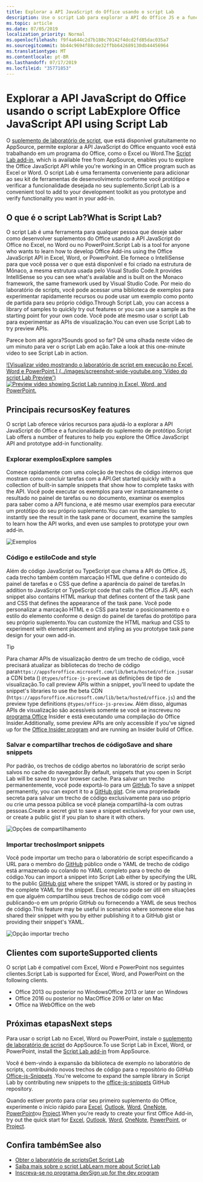 ```yaml
---
title: Explorar a API JavaScript do Office usando o script Lab
description: Use o script Lab para explorar a API do Office JS e a funcionalidade de protótipo.
ms.topic: article
ms.date: 07/05/2019
localization_priority: Normal
ms.openlocfilehash: f9f4a644c2d7b188c70142f4dcd2fd85dac035a7
ms.sourcegitcommit: bb44c9694f88cde32ffbb642689130db44456964
ms.translationtype: MT
ms.contentlocale: pt-BR
ms.lasthandoff: 07/17/2019
ms.locfileid: "35771853"
---
```

# <a name="explore-office-javascript-api-using-script-lab"></a><span data-ttu-id="021a3-103">Explorar a API JavaScript do Office usando o script Lab</span><span class="sxs-lookup"><span data-stu-id="021a3-103">Explore Office JavaScript API using Script Lab</span></span>

<span data-ttu-id="021a3-104">O [suplemento de laboratório de script](https://appsource.microsoft.com/product/office/WA104380862), que está disponível gratuitamente no AppSource, permite explorar a API JavaScript do Office enquanto você está trabalhando em um programa do Office, como o Excel ou Word.</span><span class="sxs-lookup"><span data-stu-id="021a3-104">The [Script Lab add-in](https://appsource.microsoft.com/product/office/WA104380862), which is available free from AppSource, enables you to explore the Office JavaScript API while you're working in an Office program such as Excel or Word.</span></span> <span data-ttu-id="021a3-105">O script Lab é uma ferramenta conveniente para adicionar ao seu kit de ferramentas de desenvolvimento conforme você protótipo e verificar a funcionalidade desejada no seu suplemento.</span><span class="sxs-lookup"><span data-stu-id="021a3-105">Script Lab is a convenient tool to add to your development toolkit as you prototype and verify functionality you want in your add-in.</span></span>

## <a name="what-is-script-lab"></a><span data-ttu-id="021a3-106">O que é o script Lab?</span><span class="sxs-lookup"><span data-stu-id="021a3-106">What is Script Lab?</span></span>

<span data-ttu-id="021a3-107">O script Lab é uma ferramenta para qualquer pessoa que deseje saber como desenvolver suplementos do Office usando a API JavaScript do Office no Excel, no Word ou no PowerPoint.</span><span class="sxs-lookup"><span data-stu-id="021a3-107">Script Lab is a tool for anyone who wants to learn how to develop Office Add-ins using the Office JavaScript API in Excel, Word, or PowerPoint.</span></span> <span data-ttu-id="021a3-108">Ele fornece o IntelliSense para que você possa ver o que está disponível e foi criado na estrutura de Mônaco, a mesma estrutura usada pelo Visual Studio Code.</span><span class="sxs-lookup"><span data-stu-id="021a3-108">It provides IntelliSense so you can see what's available and is built on the Monaco framework, the same framework used by Visual Studio Code.</span></span> <span data-ttu-id="021a3-109">Por meio do laboratório de scripts, você pode acessar uma biblioteca de exemplos para experimentar rapidamente recursos ou pode usar um exemplo como ponto de partida para seu próprio código.</span><span class="sxs-lookup"><span data-stu-id="021a3-109">Through Script Lab, you can access a library of samples to quickly try out features or you can use a sample as the starting point for your own code.</span></span> <span data-ttu-id="021a3-110">Você pode até mesmo usar o script Lab para experimentar as APIs de visualização.</span><span class="sxs-lookup"><span data-stu-id="021a3-110">You can even use Script Lab to try preview APIs.</span></span>

<span data-ttu-id="021a3-111">Parece bom até agora?</span><span class="sxs-lookup"><span data-stu-id="021a3-111">Sounds good so far?</span></span> <span data-ttu-id="021a3-112">Dê uma olhada neste vídeo de um minuto para ver o script Lab em ação.</span><span class="sxs-lookup"><span data-stu-id="021a3-112">Take a look at this one-minute video to see Script Lab in action.</span></span>

<span data-ttu-id="021a3-113">[![Visualizar vídeo mostrando o laboratório de script em execução no Excel, Word e PowerPoint.] (../images/screenshot-wide-youtube.png 'Vídeo do script Lab Preview')](https://aka.ms/scriptlabvideo)</span><span class="sxs-lookup"><span data-stu-id="021a3-113">[![Preview video showing Script Lab running in Excel, Word, and PowerPoint.](../images/screenshot-wide-youtube.png 'Script Lab preview video')](https://aka.ms/scriptlabvideo)</span></span>

## <a name="key-features"></a><span data-ttu-id="021a3-114">Principais recursos</span><span class="sxs-lookup"><span data-stu-id="021a3-114">Key features</span></span>

<span data-ttu-id="021a3-115">O script Lab oferece vários recursos para ajudá-lo a explorar a API JavaScript do Office e a funcionalidade do suplemento de protótipo.</span><span class="sxs-lookup"><span data-stu-id="021a3-115">Script Lab offers a number of features to help you explore the Office JavaScript API and prototype add-in functionality.</span></span>

### <a name="explore-samples"></a><span data-ttu-id="021a3-116">Explorar exemplos</span><span class="sxs-lookup"><span data-stu-id="021a3-116">Explore samples</span></span>

<span data-ttu-id="021a3-117">Comece rapidamente com uma coleção de trechos de código internos que mostram como concluir tarefas com a API.</span><span class="sxs-lookup"><span data-stu-id="021a3-117">Get started quickly with a collection of built-in sample snippets that show how to complete tasks with the API.</span></span> <span data-ttu-id="021a3-118">Você pode executar os exemplos para ver instantaneamente o resultado no painel de tarefas ou no documento, examinar os exemplos para saber como a API funciona, e até mesmo usar exemplos para executar um protótipo do seu próprio suplemento.</span><span class="sxs-lookup"><span data-stu-id="021a3-118">You can run the samples to instantly see the result in the task pane or document, examine the samples to learn how the API works, and even use samples to prototype your own add-in.</span></span>

![Exemplos](../images/script-lab-samples.jpg)

### <a name="code-and-style"></a><span data-ttu-id="021a3-120">Código e estilo</span><span class="sxs-lookup"><span data-stu-id="021a3-120">Code and style</span></span>

<span data-ttu-id="021a3-121">Além do código JavaScript ou TypeScript que chama a API do Office JS, cada trecho também contém marcação HTML que define o conteúdo do painel de tarefas e o CSS que define a aparência do painel de tarefas.</span><span class="sxs-lookup"><span data-stu-id="021a3-121">In addition to JavaScript or TypeScript code that calls the Office JS API, each snippet also contains HTML markup that defines content of the task pane and CSS that defines the appearance of the task pane.</span></span> <span data-ttu-id="021a3-122">Você pode personalizar a marcação HTML e o CSS para testar o posicionamento e o estilo do elemento conforme o design do painel de tarefas do protótipo para seu próprio suplemento.</span><span class="sxs-lookup"><span data-stu-id="021a3-122">You can customize the HTML markup and CSS to experiment with element placement and styling as you prototype task pane design for your own add-in.</span></span>

> [!TIP]
> <span data-ttu-id="021a3-123">Para chamar APIs de visualização dentro de um trecho de código, você precisará atualizar as bibliotecas do trecho de código para`https://appsforoffice.microsoft.com/lib/beta/hosted/office.js`usar a CDN beta () `@types/office-js-preview`e as definições de tipo de visualização.</span><span class="sxs-lookup"><span data-stu-id="021a3-123">To call preview APIs within a snippet, you'll need to update the snippet's libraries to use the beta CDN (`https://appsforoffice.microsoft.com/lib/beta/hosted/office.js`) and the preview type definitions `@types/office-js-preview`.</span></span> <span data-ttu-id="021a3-124">Além disso, algumas APIs de visualização são acessíveis somente se você se inscreveu no [programa Office](https://products.office.com/office-insider) Insider e está executando uma compilação do Office Insider.</span><span class="sxs-lookup"><span data-stu-id="021a3-124">Additionally, some preview APIs are only accessible if you've signed up for the [Office Insider program](https://products.office.com/office-insider) and are running an Insider build of Office.</span></span>

### <a name="save-and-share-snippets"></a><span data-ttu-id="021a3-125">Salvar e compartilhar trechos de código</span><span class="sxs-lookup"><span data-stu-id="021a3-125">Save and share snippets</span></span>

<span data-ttu-id="021a3-126">Por padrão, os trechos de código abertos no laboratório de script serão salvos no cache do navegador.</span><span class="sxs-lookup"><span data-stu-id="021a3-126">By default, snippets that you open in Script Lab will be saved to your browser cache.</span></span> <span data-ttu-id="021a3-127">Para salvar um trecho permanentemente, você pode exportá-lo para um [GitHub](https://gist.github.com).</span><span class="sxs-lookup"><span data-stu-id="021a3-127">To save a snippet permanently, you can export it to a [GitHub gist](https://gist.github.com).</span></span> <span data-ttu-id="021a3-128">Crie uma propriedade secreta para salvar um trecho de código exclusivamente para uso próprio ou crie uma pessoa pública se você planeja compartilhá-la com outras pessoas.</span><span class="sxs-lookup"><span data-stu-id="021a3-128">Create a secret gist to save a snippet exclusively for your own use, or create a public gist if you plan to share it with others.</span></span>

![Opções de compartilhamento](../images/script-lab-share.jpg)

### <a name="import-snippets"></a><span data-ttu-id="021a3-130">Importar trechos</span><span class="sxs-lookup"><span data-stu-id="021a3-130">Import snippets</span></span>

<span data-ttu-id="021a3-131">Você pode importar um trecho para o laboratório de script especificando a URL para o membro do [GitHub](https://gist.github.com) público onde o YAML de trecho de código está armazenado ou colando no YAML completo para o trecho de código.</span><span class="sxs-lookup"><span data-stu-id="021a3-131">You can import a snippet into Script Lab either by specifying the URL to the public [GitHub gist](https://gist.github.com) where the snippet YAML is stored or by pasting in the complete YAML for the snippet.</span></span> <span data-ttu-id="021a3-132">Esse recurso pode ser útil em situações em que alguém compartilhou seus trechos de código com você publicando-o em um próprio GitHub ou fornecendo a YAML de seus trechos de código.</span><span class="sxs-lookup"><span data-stu-id="021a3-132">This feature may be useful in scenarios where someone else has shared their snippet with you by either publishing it to a GitHub gist or providing their snippet's YAML.</span></span>

![Opção importar trecho](../images/script-lab-import-snippet.jpg)

## <a name="supported-clients"></a><span data-ttu-id="021a3-134">Clientes com suporte</span><span class="sxs-lookup"><span data-stu-id="021a3-134">Supported clients</span></span>

<span data-ttu-id="021a3-135">O script Lab é compatível com Excel, Word e PowerPoint nos seguintes clientes.</span><span class="sxs-lookup"><span data-stu-id="021a3-135">Script Lab is supported for Excel, Word, and PowerPoint on the following clients.</span></span>

- <span data-ttu-id="021a3-136">Office 2013 ou posterior no Windows</span><span class="sxs-lookup"><span data-stu-id="021a3-136">Office 2013 or later on Windows</span></span>
- <span data-ttu-id="021a3-137">Office 2016 ou posterior no Mac</span><span class="sxs-lookup"><span data-stu-id="021a3-137">Office 2016 or later on Mac</span></span>
- <span data-ttu-id="021a3-138">Office na Web</span><span class="sxs-lookup"><span data-stu-id="021a3-138">Office on the web</span></span>

## <a name="next-steps"></a><span data-ttu-id="021a3-139">Próximas etapas</span><span class="sxs-lookup"><span data-stu-id="021a3-139">Next steps</span></span>

<span data-ttu-id="021a3-140">Para usar o script Lab no Excel, Word ou PowerPoint, instale o [suplemento de laboratório de script](https://appsource.microsoft.com/product/office/WA104380862) do AppSource.</span><span class="sxs-lookup"><span data-stu-id="021a3-140">To use Script Lab in Excel, Word, or PowerPoint, install the [Script Lab add-in](https://appsource.microsoft.com/product/office/WA104380862) from AppSource.</span></span> 

<span data-ttu-id="021a3-141">Você é bem-vindo à expansão da biblioteca de exemplo no laboratório de scripts, contribuindo novos trechos de código para o repositório do GitHub [Office-js-Snippets](https://github.com/OfficeDev/office-js-snippets#office-js-snippets) .</span><span class="sxs-lookup"><span data-stu-id="021a3-141">You're welcome to expand the sample library in Script Lab by contributing new snippets to the [office-js-snippets](https://github.com/OfficeDev/office-js-snippets#office-js-snippets) GitHub repository.</span></span>

<span data-ttu-id="021a3-142">Quando estiver pronto para criar seu primeiro suplemento do Office, experimente o início rápido para [Excel](../quickstarts/excel-quickstart-jquery.md), [Outlook](/outlook/add-ins/quick-start?context=office/dev/add-ins/context), [Word](../quickstarts/word-quickstart.md), [OneNote](../quickstarts/onenote-quickstart.md), [PowerPoint](../quickstarts/powerpoint-quickstart.md)ou [Project](../quickstarts/project-quickstart.md).</span><span class="sxs-lookup"><span data-stu-id="021a3-142">When you're ready to create your first Office Add-in, try out the quick start for [Excel](../quickstarts/excel-quickstart-jquery.md), [Outlook](/outlook/add-ins/quick-start?context=office/dev/add-ins/context), [Word](../quickstarts/word-quickstart.md), [OneNote](../quickstarts/onenote-quickstart.md), [PowerPoint](../quickstarts/powerpoint-quickstart.md), or [Project](../quickstarts/project-quickstart.md).</span></span>

## <a name="see-also"></a><span data-ttu-id="021a3-143">Confira também</span><span class="sxs-lookup"><span data-stu-id="021a3-143">See also</span></span>

- [<span data-ttu-id="021a3-144">Obter o laboratório de scripts</span><span class="sxs-lookup"><span data-stu-id="021a3-144">Get Script Lab</span></span>](https://appsource.microsoft.com/product/office/WA104380862)
- [<span data-ttu-id="021a3-145">Saiba mais sobre o script Lab</span><span class="sxs-lookup"><span data-stu-id="021a3-145">Learn more about Script Lab</span></span>](https://github.com/OfficeDev/script-lab#script-lab-a-microsoft-garage-project)
- [<span data-ttu-id="021a3-146">Inscreva-se no programa dev</span><span class="sxs-lookup"><span data-stu-id="021a3-146">Sign up for the dev program</span></span>](https://developer.microsoft.com/office/dev-program)
